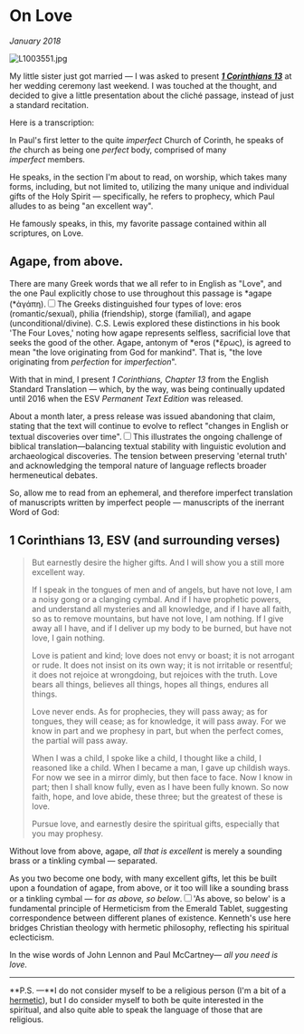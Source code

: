 # On Love
*January 2018*





![L1003551.jpg](http://images.squarespace-cdn.com/content/v1/665498111876725f7613f1e6/1719666466212-VF75RUA9K2S8IFZ7VG39/1581e-e043f-l1003551.jpg)

My little sister just got married — I was asked to present **[*1 Corinthians 13*](https://en.wikipedia.org/wiki/1_Corinthians_13)** at her wedding ceremony last weekend. I was touched at the thought, and decided to give a little presentation about the cliché passage, instead of just a standard recitation.

 Here is a transcription:

 In Paul's first letter to the quite *imperfect* Church of Corinth, he speaks of *the* church as being one *perfect* body, comprised of many *imperfect* members.

 He speaks, in the section I'm about to read, on worship, which takes many forms, including, but not limited to, utilizing the many unique and individual gifts of the Holy Spirit — specifically, he refers to prophecy, which Paul alludes to as being "an excellent way". 

 He famously speaks, in this, my favorite passage contained within all scriptures, on Love.

 ## Agape, from above.

 There are many Greek words that we all refer to in English as "Love", and the one Paul explicitly chose to use throughout this passage is *agape (*ἀγάπη).<label for="sn-greek-love" class="margin-toggle sidenote-number"></label><input type="checkbox" id="sn-greek-love" class="margin-toggle"/><span class="sidenote">The Greeks distinguished four types of love: eros (romantic/sexual), philia (friendship), storge (familial), and agape (unconditional/divine). C.S. Lewis explored these distinctions in his book 'The Four Loves,' noting how agape represents selfless, sacrificial love that seeks the good of the other.</span> Agape, antonym of *eros (*ἔρως), is agreed to mean "the love originating from God for mankind". That is, "the love originating from *perfection* for *imperfection*". 

 With that in mind, I present *1 Corinthians, Chapter 13* from the English Standard Translation — which, by the way, was being continually updated until 2016 when the ESV *Permanent Text Edition* was released.

 About a month later, a press release was issued abandoning that claim, stating that the text will continue to evolve to reflect "changes in English or textual discoveries over time".<label for="sn-translation-evolution" class="margin-toggle sidenote-number"></label><input type="checkbox" id="sn-translation-evolution" class="margin-toggle"/><span class="sidenote">This illustrates the ongoing challenge of biblical translation—balancing textual stability with linguistic evolution and archaeological discoveries. The tension between preserving 'eternal truth' and acknowledging the temporal nature of language reflects broader hermeneutical debates.</span> 

 So, allow me to read from an ephemeral, and therefore imperfect translation of manuscripts written by imperfect people — manuscripts of the inerrant Word of God:

 ## 1 Corinthians 13, ESV (and surrounding verses)


> But earnestly desire the higher gifts. And I will show you a still more excellent way. 
>
>  If I speak in the tongues of men and of angels, but have not love, I am a noisy gong or a clanging cymbal. And if I have prophetic powers, and understand all mysteries and all knowledge, and if I have all faith, so as to remove mountains, but have not love, I am nothing. If I give away all I have, and if I deliver up my body to be burned, but have not love, I gain nothing.
>
>  Love is patient and kind; love does not envy or boast; it is not arrogant or rude. It does not insist on its own way; it is not irritable or resentful; it does not rejoice at wrongdoing, but rejoices with the truth. Love bears all things, believes all things, hopes all things, endures all things.
>
>  Love never ends. As for prophecies, they will pass away; as for tongues, they will cease; as for knowledge, it will pass away. For we know in part and we prophesy in part, but when the perfect comes, the partial will pass away.
>
>  When I was a child, I spoke like a child, I thought like a child, I reasoned like a child. When I became a man, I gave up childish ways. For now we see in a mirror dimly, but then face to face. Now I know in part; then I shall know fully, even as I have been fully known. So now faith, hope, and love abide, these three; but the greatest of these is love.
>
>  Pursue love, and earnestly desire the spiritual gifts, especially that you may prophesy.

 Without love from above, agape, *all that is excellent* is merely a sounding brass or a tinkling cymbal — separated.

 As you two become one body, with many excellent gifts, let this be built upon a foundation of agape, from above, or it too will like a sounding brass or a tinkling cymbal — for *as above, so below*.<label for="sn-hermetic-principle" class="margin-toggle sidenote-number"></label><input type="checkbox" id="sn-hermetic-principle" class="margin-toggle"/><span class="sidenote">'As above, so below' is a fundamental principle of Hermeticism from the Emerald Tablet, suggesting correspondence between different planes of existence. Kenneth's use here bridges Christian theology with hermetic philosophy, reflecting his spiritual eclecticism.</span>

 In the wise words of John Lennon and Paul McCartney— *all you need is love.*



---

 **P.S. —**I do not consider myself to be a religious person (I'm a bit of a [hermetic](https://en.wikipedia.org/wiki/Hermeticism)), but I do consider myself to both be quite interested in the spiritual, and also quite able to speak the language of those that are religious.
